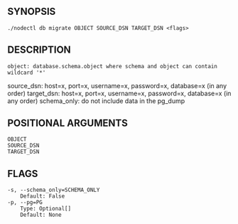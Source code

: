 ## SYNOPSIS
    ./nodectl db migrate OBJECT SOURCE_DSN TARGET_DSN <flags>
 
## DESCRIPTION
    object: database.schema.object where schema and object can contain wildcard '*'
source_dsn: host=x, port=x, username=x, password=x, database=x (in any order)
target_dsn: host=x, port=x, username=x, password=x, database=x (in any order)
schema_only: do not include data in the pg_dump
 
## POSITIONAL ARGUMENTS
    OBJECT
    SOURCE_DSN
    TARGET_DSN
 
## FLAGS
    -s, --schema_only=SCHEMA_ONLY
        Default: False
    -p, --pg=PG
        Type: Optional[]
        Default: None
